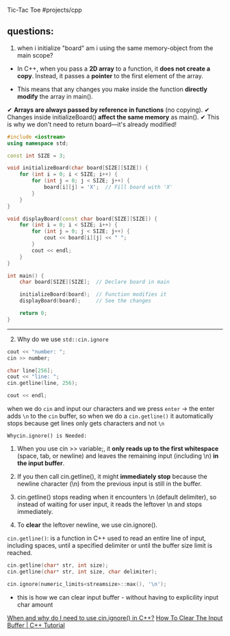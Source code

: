 Tic-Tac Toe
#projects/cpp

questions:
---
1) when i initialize "board" am i using the same memory-object from the main scope?

- In C++, when you pass a **2D array** to a function, it **does not create a copy**. Instead, it passes a **pointer** to the first element of the array. 

- This means that any changes you make inside the function **directly modify** the array in main().

✔ **Arrays are always passed by reference in functions** (no copying).
✔ Changes inside initializeBoard() **affect the same memory** as main().
✔ This is why we don't need to return board—it's already modified!

```cpp
#include <iostream>
using namespace std;

const int SIZE = 3;

void initializeBoard(char board[SIZE][SIZE]) {
    for (int i = 0; i < SIZE; i++) {
        for (int j = 0; j < SIZE; j++) {
            board[i][j] = 'X';  // Fill board with 'X'
        }
    }
}

void displayBoard(const char board[SIZE][SIZE]) {
    for (int i = 0; i < SIZE; i++) {
        for (int j = 0; j < SIZE; j++) {
            cout << board[i][j] << " ";
        }
        cout << endl;
    }
}

int main() {
    char board[SIZE][SIZE];  // Declare board in main

    initializeBoard(board);  // Function modifies it
    displayBoard(board);     // See the changes

    return 0;
}
```
---

2) Why do we use `std::cin.ignore` 

```cpp
cout << "number: ";
cin >> number;

char line[256];
cout << "line: ";
cin.getline(line, 256);

cout << endl;
```

when we do `cin` and input our characters and we press `enter` -> the enter adds `\n` to the `cin` buffer, so when we do a `cin.getline()` it automatically stops because get lines only gets characters and not `\n` 

`Whycin.ignore() is Needed:`
1) When you use cin >> variable;, it **only reads up to the first whitespace** (space, tab, or newline) and leaves the remaining input (including \n) **in the input buffer**.

2) If you then call cin.getline(), it might **immediately stop** because the newline character (\n) from the previous input is still in the buffer.

3) cin.getline() stops reading when it encounters \n (default delimiter), so instead of waiting for user input, it reads the leftover \n and stops immediately.

4) To **clear** the leftover newline, we use cin.ignore().


`cin.getline()`:  is a function in C++ used to read an entire line of input, including spaces, until a specified delimiter or until the buffer size limit is reached.

```cpp
cin.getline(char* str, int size);
cin.getline(char* str, int size, char delimiter);
```

```cpp
cin.ignore(numeric_limits<streamsize>::max(), '\n');
```
- this is how we can clear input buffer - without having to explicility input char amount

[When and why do I need to use cin.ignore\(\) in C++?](https://stackoverflow.com/questions/25475384/when-and-why-do-i-need-to-use-cin-ignore-in-c)
[How To Clear The Input Buffer | C++ Tutorial](https://www.youtube.com/watch?v=fcygVtDXanM)

